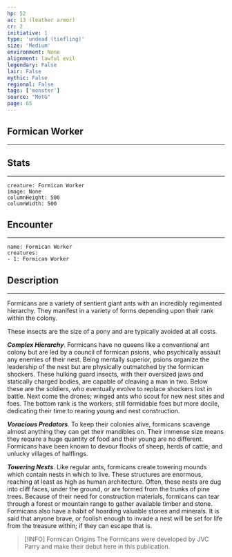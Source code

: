 ```yaml
---
hp: 52
ac: 13 (leather armor)
cr: 2
initiative: 1
type: 'undead (tiefling)'    
size: 'Medium'
environment: None
alignment: lawful evil
legendary: False
lair: False
mythic: False
regional: False
tags: ['monster']
source: "MotG"
page: 65
---
```


## Formican Worker
---



## Stats
---

```statblock
creature: Formican Worker
image: None
columnHeight: 500
columnWidth: 500
```

## Encounter
---

```encounter-table
name: Formican Worker
creatures:
- 1: Formican Worker
```

## Description
---
Formicans are a variety of sentient giant ants with an incredibly regimented hierarchy. They manifest in a variety of forms depending upon their rank within the colony.

These insects are the size of a pony and are typically avoided at all costs.

**_Complex Hierarchy_**. Formicans have no queens like a conventional ant colony but are led by a council of formican psions, who psychically assault any enemies of their nest. Being mentally superior, psions organize the leadership of the nest but are physically outmatched by the formican shockers. These hulking guard insects, with their oversized jaws and statically charged bodies, are capable of cleaving a man in two. Below these are the soldiers, who eventually evolve to replace shockers lost in battle. Next come the drones; winged ants who scout for new nest sites and foes. The bottom rank is the workers; still formidable foes but more docile, dedicating their time to rearing young and nest construction.

**_Voracious Predators_**. To keep their colonies alive, formicans scavenge almost anything they can get their mandibles on. Their immense size means they require a huge quantity of food and their young are no different. Formicans have been known to devour flocks of sheep, herds of cattle, and unlucky villages of halflings.

**_Towering Nests_**. Like regular ants, formicans create towering mounds which contain nests in which to live. These structures are enormous, reaching at least as high as human architecture. Often, these nests are dug into cliff faces, under the ground, or are formed from the trunks of pine trees. Because of their need for construction materials, formicans can tear through a forest or mountain range to gather available timber and stone. Formicans also have a habit of hoarding valuable stones and minerals. It is said that anyone brave, or foolish enough to invade a nest will be set for life from the treasure within; if they can escape that is.

> [!INFO] Formican Origins
>The Formicans were developed by JVC Parry and make their debut here in this publication.




